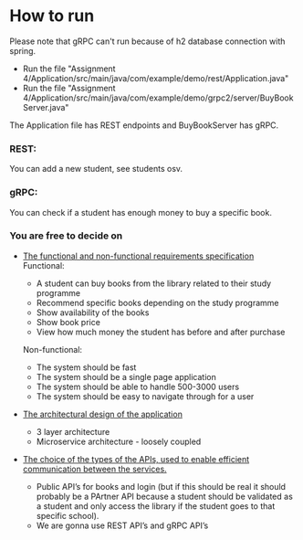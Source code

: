 # How to run

Please note that gRPC can't run because of h2 database connection with spring.

- Run the file "Assignment 4/Application/src/main/java/com/example/demo/rest/Application.java"
- Run the file "Assignment 4/Application/src/main/java/com/example/demo/grpc2/server/BuyBookServer.java"

The Application file has REST endpoints and BuyBookServer has gRPC. 

### REST:
You can add a new student, see students osv.

### gRPC:
You can check if a student has enough money to buy a specific book. 


### You are free to decide on
- <ins>The functional and non-functional requirements specification</ins>
<br/>Functional:
  - A student can buy books from the library related to their study programme
  - Recommend specific books depending on the study programme
  - Show availability of the books
  - Show book price
  - View how much money the student has before and after purchase
  
  Non-functional:
  - The system should be fast
  - The system should be a single page application
  - The system should be able to handle 500-3000 users
  - The system should be easy to navigate through for a user

- <ins>The architectural design of the application</ins>
  - 3 layer architecture
  - Microservice architecture - loosely coupled

- <ins>The choice of the types of the APIs, used to enable efficient communication between the services.</ins>
  - Public API’s for books and login (but if this should be real it should probably be a PArtner API because a student should be validated as a student and only access the library if the student goes to that specific school). 
  - We are gonna use REST API’s and gRPC API’s



